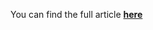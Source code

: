 You can find the full article <b><a href='https://towardsdatascience.com/time-series-clustering-and-dimensionality-reduction-5b3b4e84f6a3'>here</a></b>
